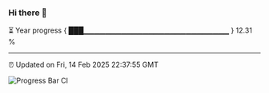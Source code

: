 ### Hi there 👋

⏳ Year progress { ███▁▁▁▁▁▁▁▁▁▁▁▁▁▁▁▁▁▁▁▁▁▁▁▁▁▁▁ } 12.31 %

---

⏰ Updated on Fri, 14 Feb 2025 22:37:55 GMT

![Progress Bar CI](https://github.com/IshwaranRudhara/GIT-ACTION/workflows/Progress%20Bar%20CI/badge.svg)

